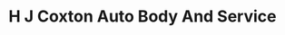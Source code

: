 ---
title: "H J Coxton Auto Body And Service"
url: /york-county/h-j-coxton-auto-body-and-service/
shop: car repair
---